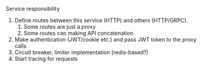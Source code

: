 ﻿Service responsibility
1. Define routes between this service (HTTP) and others (HTTP/GRPC).
   1. Some routes are just a proxy
   2. Some routes can making API concatenation
2. Make authentication (JWT/cookie etc.) and pass JWT token to the proxy calls
3. Circuit breaker, limiter implementation (redis-based?)
4. Start tracing for requests